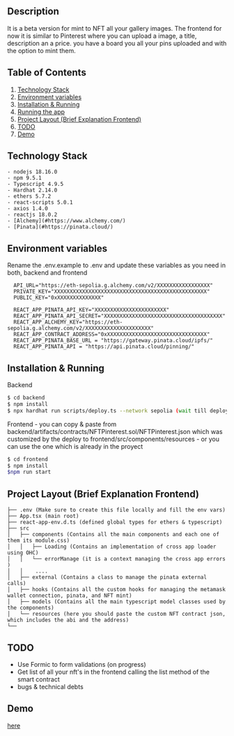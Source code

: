 ## Description

 It is a beta version for mint to NFT all your gallery images.
 The frontend for now it is similar to Pinterest where you can upload a image, a title, description an a price. you have a board you all your pins uploaded and with the option to mint them. 

## Table of Contents

1. [Technology Stack](#Technology-Stack)
1. [Environment variables](#Environment-variables)
3. [Installation & Running](#Installation-&-Running)
4. [Running the app](#Running-the-app)
5. [Project Layout (Brief Explanation Frontend)](#Project-Layout-(Brief-Explanation-Frontend))
6. [TODO](#TODO)
7. [Demo](#Demo)

## Technology Stack
    - nodejs 18.16.0
    - npm 9.5.1
    - Typescript 4.9.5
    - Hardhat 2.14.0
    - ethers 5.7.2
    - react-scripts 5.0.1
    - axios 1.4.0
    - reactjs 18.0.2
    - [Alchemy](#https://www.alchemy.com/)
    - [Pinata](#https://pinata.cloud/) 


## Environment variables 

  Rename the .env.example to .env and update these variables as you need in both, backend and frontend
    
  ```  
    API_URL="https://eth-sepolia.g.alchemy.com/v2/XXXXXXXXXXXXXXXXX"
    PRIVATE_KEY="XXXXXXXXXXXXXXXXXXXXXXXXXXXXXXXXXXXXXXXXXXXXXXXXX"
    PUBLIC_KEY="0xXXXXXXXXXXXXXX"
  ```
  
  ```  
    REACT_APP_PINATA_API_KEY="XXXXXXXXXXXXXXXXXXXXXXX"
    REACT_APP_PINATA_API_SECRET="XXXXXXXXXXXXXXXXXXXXXXXXXXXXXXXXXXXXXX"
    REACT_APP_ALCHEMY_KEY="https://eth-sepolia.g.alchemy.com/v2/XXXXXXXXXXXXXXXXXXXXX"
    REACT_APP_CONTRACT_ADDRESS="0xXXXXXXXXXXXXXXXXXXXXXXXXXXXXXXXX"
    REACT_APP_PINATA_BASE_URL = "https://gateway.pinata.cloud/ipfs/"
    REACT_APP_PINATA_API = "https://api.pinata.cloud/pinning/"
  ```



## Installation & Running 

Backend 

```bash
$ cd backend
$ npm install
$ npx hardhat run scripts/deploy.ts --network sepolia (wait till deploy and verify the contract)
```

Frontend - you can copy & paste from backend/artifacts/contracts/NFTPinterest.sol/NFTPinterest.json which was customized by the deploy to frontend/src/components/resources
         - or you can use the one which is already in the proyect

```bash
$ cd frontend
$ npm install 
$npm run start
```

 ## Project Layout (Brief Explanation Frontend)
 ```
├── .env (Make sure to create this file locally and fill the env vars)
├── App.tsx (main root)
├── react-app-env.d.ts (defined global types for ethers & typescript)
├── src
│   ├── components (Contains all the main components and each one of them its module.css)
│   │   ├── Loading (Contains an implementation of cross app loader using OHC)
│   │   └── errorManage (it is a context managing the cross app errors )
│   │    ....
│   ├── external (Contains a class to manage the pinata external calls)
│   ├── hooks (Contains all the custom hooks for managing the metamask wallet connection, pinata, and NFT mint)
│   ├── models (Contains all the main typescript model classes used by the components)
│   └── resources (here you should paste the custom NFT contract json, which includes the abi and the address)
└── 
``` 
  
## TODO
 - Use Formic to form validations (on progress)
 - Get list of all your nft's in the frontend calling the list method of the smart contract
 - bugs & technical debts 
 
 ## Demo 
 
[here](https://nft-pinterest-feed.vercel.app)
 
